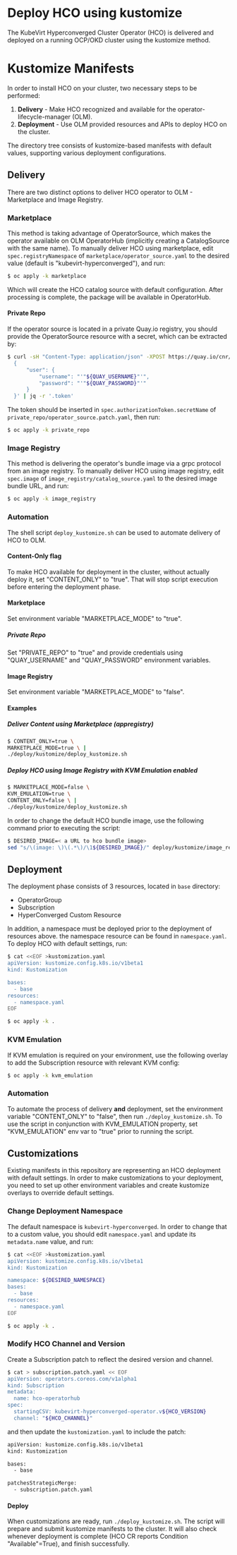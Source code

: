 # Deploy HCO using kustomize
The KubeVirt Hyperconverged Cluster Operator (HCO) is delivered and deployed on a running OCP/OKD cluster using the kustomize method. 

# Kustomize Manifests
In order to install HCO on your cluster, two necessary steps to be performed:
1. **Delivery** - Make HCO recognized and available for the operator-lifecycle-manager (OLM).
2. **Deployment** - Use OLM provided resources and APIs to deploy HCO on the cluster.

The directory tree consists of kustomize-based manifests with default values, supporting various deployment configurations.

## Delivery
There are two distinct options to deliver HCO operator to OLM - Marketplace and Image Registry.

### Marketplace
This method is taking advantage of OperatorSource, which makes the operator available on OLM OperatorHub (implicitly creating a CatalogSource with the same name).
To manually deliver HCO using marketplace, edit `spec.registryNamespace` of `marketplace/operator_source.yaml` to the desired value (default is "kubevirt-hyperconverged"), and run:
```bash
$ oc apply -k marketplace
```
Which will create the HCO catalog source with default configuration. After processing is complete, the package will be available in OperatorHub.

#### Private Repo
If the operator source is located in a private Quay.io registry, you should provide the OperatorSource resource with a secret, which can be extracted by:
```bash
$ curl -sH "Content-Type: application/json" -XPOST https://quay.io/cnr/api/v1/users/login -d '
  {
      "user": {
          "username": "'"${QUAY_USERNAME}"'",
          "password": "'"${QUAY_PASSWORD}"'"
      }
  }' | jq -r '.token'
```
The token should be inserted in `spec.authorizationToken.secretName` of `private_repo/operator_source.patch.yaml`, then run:
```bash
$ oc apply -k private_repo
```

### Image Registry
This method is delivering the operator's bundle image via a grpc protocol from an image registry.
To manually deliver HCO using image registry, edit `spec.image` of `image_registry/catalog_source.yaml` to the desired image bundle URL, and run:
```bash
$ oc apply -k image_registry
```

### Automation
The shell script `deploy_kustomize.sh` can be used to automate delivery of HCO to OLM.

#### Content-Only flag
To make HCO available for deployment in the cluster, without actually deploy it, set "CONTENT_ONLY" to "true". That will stop script execution before entering the deployment phase.

#### Marketplace
Set environment variable "MARKETPLACE_MODE" to "true".

##### Private Repo
Set "PRIVATE_REPO" to "true" and provide credentials using "QUAY_USERNAME" and "QUAY_PASSWORD" environment variables.

#### Image Registry
Set environment variable "MARKETPLACE_MODE" to "false".

#### Examples
##### Deliver Content using Marketplace (appregistry)
```bash
$ CONTENT_ONLY=true \
MARKETPLACE_MODE=true \ |
./deploy/kustomize/deploy_kustomize.sh
```

##### Deploy HCO using Image Registry with KVM Emulation enabled
```bash
$ MARKETPLACE_MODE=false \
KVM_EMULATION=true \
CONTENT_ONLY=false \ |
./deploy/kustomize/deploy_kustomize.sh
```

In order to change the default HCO bundle image, use the following command prior to executing the script:
```bash
$ DESIRED_IMAGE=< a URL to hco bundle image>
sed "s/\(image: \)\(.*\)/\1${DESIRED_IMAGE}/" deploy/kustomize/image_registry/catalog_source.yaml
```

## Deployment
The deployment phase consists of 3 resources, located in `base` directory:
* OperatorGroup
* Subscription
* HyperConverged Custom Resource

In addition, a namespace must be deployed prior to the deployment of resources above. the namespace resource can be found in `namespace.yaml`.
To deploy HCO with default settings, run:
```bash
$ cat <<EOF >kustomization.yaml
apiVersion: kustomize.config.k8s.io/v1beta1
kind: Kustomization

bases:
  - base
resources:
  - namespace.yaml
EOF

$ oc apply -k .
```

### KVM Emulation
If KVM emulation is required on your environment, use the following overlay to add the Subscription resource with relevant KVM config:
```bash
$ oc apply -k kvm_emulation
```

### Automation
To automate the process of delivery **and** deployment, set the environment variable "CONTENT_ONLY" to "false", then run `./deploy_kustomize.sh`.
To use the script in conjunction with KVM_EMULATION property, set "KVM_EMULATION" env var to "true" prior to running the script. 

## Customizations
Existing manifests in this repository are representing an HCO deployment with default settings.
In order to make customizations to your deployment, you need to set up other environment variables and create kustomize overlays to override default settings.

### Change Deployment Namespace
The default namespace is `kubevirt-hyperconverged`.
In order to change that to a custom value, you should edit `namespace.yaml` and update its `metadata.name` value, and run:
```bash
$ cat <<EOF >kustomization.yaml
apiVersion: kustomize.config.k8s.io/v1beta1
kind: Kustomization

namespace: ${DESIRED_NAMESPACE}
bases:
  - base
resources:
  - namespace.yaml
EOF

$ oc apply -k .
```

### Modify HCO Channel and Version
Create a Subscription patch to reflect the desired version and channel.
```bash
$ cat > subscription.patch.yaml << EOF
apiVersion: operators.coreos.com/v1alpha1
kind: Subscription
metadata:
  name: hco-operatorhub
spec:
  startingCSV: kubevirt-hyperconverged-operator.v${HCO_VERSION}
  channel: "${HCO_CHANNEL}"
```
and then update the `kustomization.yaml` to include the patch:
```bash
apiVersion: kustomize.config.k8s.io/v1beta1
kind: Kustomization

bases:
  - base

patchesStrategicMerge:
  - subscription.patch.yaml
```

#### Deploy
When customizations are ready, run `./deploy_kustomize.sh`.
The script will prepare and submit kustomize manifests to the cluster. It will also check whenever deployment is complete (HCO CR reports Condition "Available"=True), and finish successfully.
